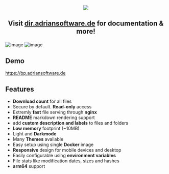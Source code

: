 <div align="center">

<!-- # Directory Browser
_Easiest way to browse your files and folders on the web._
![](dir-browser.png) -->

[![](https://user-images.githubusercontent.com/19362349/235141708-34db874f-729c-4e50-b458-a3c0cb5d6c07.png)](https://dir.adriansoftware.de)

<!--
![](p1.png)
![](p2.png)
-->
</div>



<h2 align="center">

  Visit [dir.adriansoftware.de](https://dir.adriansoftware.de) for documentation & more! 

</h2>

![image](https://user-images.githubusercontent.com/19362349/235142390-47505cd4-34b8-4a93-8ce8-04438c906924.png)
![image](https://user-images.githubusercontent.com/19362349/235142944-90397b16-fc85-476a-8f80-048393d09c0e.png)



## Demo

https://bp.adriansoftware.de

## Features
- **Download count** for all files
- Secure by default. **Read-only** access
- Extremly **fast** file serving through **nginx**
- **README** markdown rendering support
- add **custom description and labels** to files and folders
- **Low memory** footprint (~10MB)
- Light and **Darkmode**
- Many **Themes** available
- Easy setup using single **Docker** image
- **Responsive** design for mobile devices and desktop
- Easily configurable using **environment variables**
- File stats like modification dates, sizes and hashes
- **arm64** support

<!-- 
v1.1
  add reaedme markdown thephpleague/commonmark renderer !!cache!!
  fix santiaizte inout url 

v1.2
  add ignore pattern
  add remove attribution option
  add password protection
 
tbd
  add file stats
  themes bootswatch

TODO https://github.com/TechEmpower/FrameworkBenchmarks/blob/master/frameworks/PHP/php-ngx/deploy/nginx.conf#L49
diretly embed pohpo in nginx maximum performance

== BUGS ==

- when path contains a dot it triggers full reload -> turbolinks


TODO Features:
- add descripton,labels metadata in item use <file/folder>.dbmeta.json

- replace github utpp download with npm i -g utpp

-->
